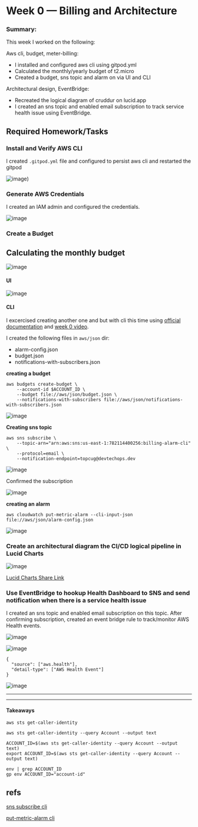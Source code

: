 # Week 0 — Billing and Architecture



### Summary: 

This week I worked on the following:

Aws cli, budget, meter-billing:
* I installed and configured aws cli using gitpod.yml
* Calculated the monthly/yearly budget of t2.micro
* Created a budget, sns topic and alarm on via UI and CLI

Architectural design, EventBridge:
* Recreated the logical diagram of cruddur on lucid.app
* I created an sns topic and enabled email subscription to track service health issue using EventBridge.


## Required Homework/Tasks

### Install and Verify AWS CLI

I created `.gitpod.yml` file and configured to persist aws cli and restarted the gitpod

![image](https://user-images.githubusercontent.com/96833570/220199484-771bfa59-86a8-4e80-b71c-cea8b8d3c2e2.png))


### Generate AWS Credentials

I created an IAM admin and configured the credentials.

![image](https://user-images.githubusercontent.com/96833570/220199856-266ff98f-79f4-4a17-bf57-2442ca007c68.png)






### Create a Budget

## Calculating the monthly budget

![image](https://user-images.githubusercontent.com/96833570/220199254-ba133c68-a3a4-4ad2-bd7f-980a5fb2f78b.png)


#### UI

![image](https://user-images.githubusercontent.com/96833570/220195204-bd6a0de0-d5d4-43e0-acf8-dfe82055064a.png)


#### CLI

I excercised creating another one and but with cli this time using [official documentation](https://docs.aws.amazon.com/cli/latest/reference/budgets/create-budget.html) and [week 0 video](https://www.youtube.com/watch?v=OdUnNuKylHg&list=PLBfufR7vyJJ7k25byhRXJldB5AiwgNnWv&index=16&ab_channel=ExamPro).


I created the following files in `aws/json` dir:
* alarm-config.json
* budget.json
* notifications-with-subscribers.json

**creating a budget**

```
aws budgets create-budget \
    --account-id $ACCOUNT_ID \
    --budget file://aws/json/budget.json \
    --notifications-with-subscribers file://aws/json/notifications-with-subscribers.json
```

![image](https://user-images.githubusercontent.com/96833570/220205470-48942682-ef9b-4aa3-a78f-005575db9340.png)

**Creating sns topic**

```
aws sns subscribe \
    --topic-arn="arn:aws:sns:us-east-1:782114400256:billing-alarm-cli" \
    --protocol=email \
    --notification-endpoint=topcug@devtechops.dev
 ```

![image](https://user-images.githubusercontent.com/96833570/220206808-f16100dd-f20c-424c-b6f7-8328fd1bff57.png)


Confirmed the subscription

![image](https://user-images.githubusercontent.com/96833570/220206794-478afc7b-b86c-4fe0-a86c-ff3532aac18f.png)


**creating an alarm**

`aws cloudwatch put-metric-alarm --cli-input-json file://aws/json/alarm-config.json`

![image](https://user-images.githubusercontent.com/96833570/220207777-fe343926-1ff6-44d5-9282-b272fd568efe.png)


### Create an architectural diagram the CI/CD logical pipeline in Lucid Charts


![image](https://user-images.githubusercontent.com/96833570/220344938-96d760a7-3311-4b75-81cf-c8bf0974926c.png)


[Lucid Charts Share Link](https://lucid.app/lucidchart/61c14870-6ad9-486e-868a-04f85b5bc501/edit?viewport_loc=-1196%2C43%2C2994%2C1437%2C0_0&invitationId=inv_8ec00958-a2e7-4f8c-b61a-f9384f082d8b)

### Use EventBridge to hookup Health Dashboard to SNS and send notification when there is a service health issue

I created an sns topic and enabled email subscription on this topic. After confirming subscription, created an event bridge rule to track/monitor AWS Health events.

![image](https://user-images.githubusercontent.com/96833570/220341439-7e5f7ebe-7739-4723-affb-9e1045b8eb80.png)

![image](https://user-images.githubusercontent.com/96833570/220342238-7a066082-23c3-44e7-9c79-563aa2e7d583.png)


```
{
  "source": ["aws.health"],
  "detail-type": ["AWS Health Event"]
}
```

![image](https://user-images.githubusercontent.com/96833570/220342924-3c8e15ec-6824-4dc8-80e6-69b26ad50126.png)


___

___

#### Takeaways

```
aws sts get-caller-identity

aws sts get-caller-identity --query Account --output text

ACCOUNT_ID=$(aws sts get-caller-identity --query Account --output text)
export ACCOUNT_ID=$(aws sts get-caller-identity --query Account --output text)

env | grep ACCOUNT_ID
gp env ACCOUNT_ID="account-id"
```

## refs

[sns subscribe cli](https://docs.aws.amazon.com/cli/latest/reference/sns/subscribe.html#examples)

[put-metric-alarm cli](https://docs.aws.amazon.com/cli/latest/reference/cloudwatch/put-metric-alarm.html)

